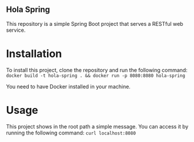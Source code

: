 ## Hola Spring
This repository is a simple Spring Boot project that serves a RESTful web service.

# Installation
To install this project, clone the repository and run the following command:
```docker build -t hola-spring . && docker run -p 8080:8080 hola-spring```

You need to have Docker installed in your machine.

# Usage
This project shows in the root path a simple message. You can access it by running the following command:
```curl localhost:8080```